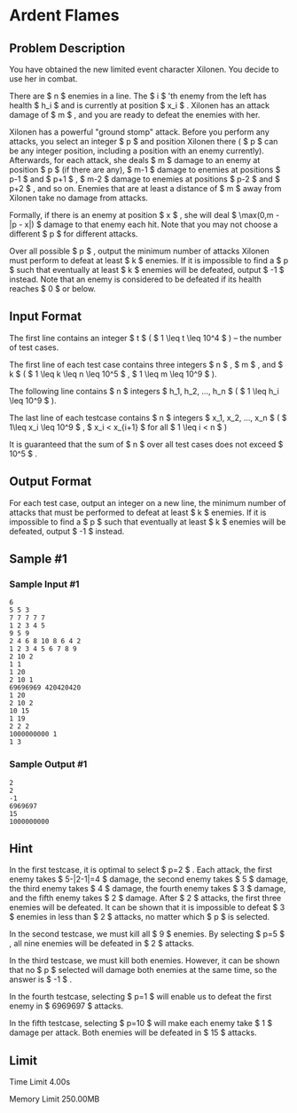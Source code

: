 # Ardent Flames

## Problem Description

You have obtained the new limited event character Xilonen. You decide to use her in combat.

There are $ n $ enemies in a line. The $ i $ 'th enemy from the left has health $ h_i $ and is currently at position $ x_i $ . Xilonen has an attack damage of $ m $ , and you are ready to defeat the enemies with her.

Xilonen has a powerful "ground stomp" attack. Before you perform any attacks, you select an integer $ p $ and position Xilonen there ( $ p $ can be any integer position, including a position with an enemy currently). Afterwards, for each attack, she deals $ m $ damage to an enemy at position $ p $ (if there are any), $ m-1 $ damage to enemies at positions $ p-1 $ and $ p+1 $ , $ m-2 $ damage to enemies at positions $ p-2 $ and $ p+2 $ , and so on. Enemies that are at least a distance of $ m $ away from Xilonen take no damage from attacks.

Formally, if there is an enemy at position $ x $ , she will deal $ \max(0,m - |p - x|) $ damage to that enemy each hit. Note that you may not choose a different $ p $ for different attacks.

Over all possible $ p $ , output the minimum number of attacks Xilonen must perform to defeat at least $ k $ enemies. If it is impossible to find a $ p $ such that eventually at least $ k $ enemies will be defeated, output $ -1 $ instead. Note that an enemy is considered to be defeated if its health reaches $ 0 $ or below.

## Input Format

The first line contains an integer $ t $ ( $ 1 \leq t \leq 10^4 $ ) – the number of test cases.

The first line of each test case contains three integers $ n $ , $ m $ , and $ k $ ( $ 1 \leq k \leq n \leq 10^5 $ , $ 1 \leq m \leq 10^9 $ ).

The following line contains $ n $ integers $ h_1, h_2, ..., h_n $ ( $ 1 \leq h_i \leq 10^9 $ ).

The last line of each testcase contains $ n $ integers $ x_1, x_2, ..., x_n $ ( $ 1\leq x_i \leq 10^9 $ , $ x_i < x_{i+1} $ for all $ 1 \leq i < n $ )

It is guaranteed that the sum of $ n $ over all test cases does not exceed $ 10^5 $ .

## Output Format

For each test case, output an integer on a new line, the minimum number of attacks that must be performed to defeat at least $ k $ enemies. If it is impossible to find a $ p $ such that eventually at least $ k $ enemies will be defeated, output $ -1 $ instead.

## Sample #1

### Sample Input #1

```
6
5 5 3
7 7 7 7 7
1 2 3 4 5
9 5 9
2 4 6 8 10 8 6 4 2
1 2 3 4 5 6 7 8 9
2 10 2
1 1
1 20
2 10 1
69696969 420420420
1 20
2 10 2
10 15
1 19
2 2 2
1000000000 1
1 3
```

### Sample Output #1

```
2
2
-1
6969697
15
1000000000
```

## Hint

In the first testcase, it is optimal to select $ p=2 $ . Each attack, the first enemy takes $ 5-|2-1|=4 $ damage, the second enemy takes $ 5 $ damage, the third enemy takes $ 4 $ damage, the fourth enemy takes $ 3 $ damage, and the fifth enemy takes $ 2 $ damage. After $ 2 $ attacks, the first three enemies will be defeated. It can be shown that it is impossible to defeat $ 3 $ enemies in less than $ 2 $ attacks, no matter which $ p $ is selected.

In the second testcase, we must kill all $ 9 $ enemies. By selecting $ p=5 $ , all nine enemies will be defeated in $ 2 $ attacks.

In the third testcase, we must kill both enemies. However, it can be shown that no $ p $ selected will damage both enemies at the same time, so the answer is $ -1 $ .

In the fourth testcase, selecting $ p=1 $ will enable us to defeat the first enemy in $ 6969697 $ attacks.

In the fifth testcase, selecting $ p=10 $ will make each enemy take $ 1 $ damage per attack. Both enemies will be defeated in $ 15 $ attacks.

## Limit



Time Limit
4.00s

Memory Limit
250.00MB